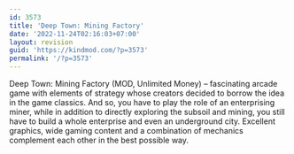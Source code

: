 ```yaml
---
id: 3573
title: 'Deep Town: Mining Factory'
date: '2022-11-24T02:16:03+07:00'
layout: revision
guid: 'https://kindmod.com/?p=3573'
permalink: '/?p=3573'
---
```


Deep Town: Mining Factory (MOD, Unlimited Money) – fascinating arcade game with elements of strategy whose creators decided to borrow the idea in the game classics. And so, you have to play the role of an enterprising miner, while in addition to directly exploring the subsoil and mining, you still have to build a whole enterprise and even an underground city. Excellent graphics, wide gaming content and a combination of mechanics complement each other in the best possible way.